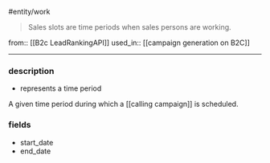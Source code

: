 #entity/work

> Sales slots are time periods when sales persons are working.

from:: [[B2c LeadRankingAPI]]
used_in:: [[campaign generation on B2C]]
___
### description
- represents a time period

A given time period during which a [[calling campaign]] is scheduled.
### **fields**
- start_date
- end_date
